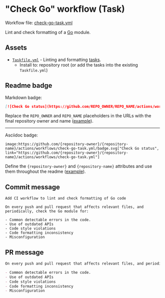 # "Check Go" workflow (Task)

Workflow file: [check-go-task.yml](check-go-task.yml)

Lint and check formatting of a [Go](https://golang.org/) module.

## Assets

- [`Taskfile.yml`](assets/check-go-task/Taskfile.yml) - Linting and formatting [tasks](https://taskfile.dev/).
  - Install to: repository root (or add the tasks into the existing `Taskfile.yml`)

## Readme badge

Markdown badge:

```markdown
[![Check Go status](https://github.com/REPO_OWNER/REPO_NAME/actions/workflows/check-go-task.yml/badge.svg)](https://github.com/REPO_OWNER/REPO_NAME/actions/workflows/check-go-task.yml)
```

Replace the `REPO_OWNER` and `REPO_NAME` placeholders in the URLs with the final repository owner and name ([example](https://raw.githubusercontent.com/arduino-libraries/ArduinoIoTCloud/master/README.md)).

---

Asciidoc badge:

```adoc
image:https://github.com/{repository-owner}/{repository-name}/actions/workflows/check-go-task.yml/badge.svg["Check Go status", link="https://github.com/{repository-owner}/{repository-name}/actions/workflows/check-go-task.yml"]
```

Define the `{repository-owner}` and `{repository-name}` attributes and use them throughout the readme ([example](https://raw.githubusercontent.com/arduino-libraries/WiFiNINA/master/README.adoc)).

## Commit message

```
Add CI workflow to lint and check formatting of Go code

On every push and pull request that affects relevant files, and periodically, check the Go module for:

- Common detectable errors in the code.
- Use of outdated APIs
- Code style violations
- Code formatting inconsistency
- Misconfiguration
```

## PR message

```markdown
On every push and pull request that affects relevant files, and periodically, check the repository's [Go](https://golang.org/) module for:

- Common detectable errors in the code.
- Use of outdated APIs
- Code style violations
- Code formatting inconsistency
- Misconfiguration
```
